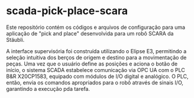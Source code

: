 # scada-pick-place-scara
Este repositório contém os códigos e arquivos de configuração para uma aplicação de "pick and place" desenvolvida para um robô SCARA da Stäubli.

A interface supervisória foi construída utilizando o Elipse E3, permitindo a seleção intuitiva dos berços de origem e destino para a movimentação de peças. Uma vez que o usuário define as posições e aciona o botão de início, o sistema SCADA estabelece comunicação via OPC UA com o PLC B&R X20CP1583, equipado com módulos de I/O digital e analógico. O PLC, então, envia os comandos apropriados para o robô através de sinais I/O, garantindo a execução pda tarefa.
